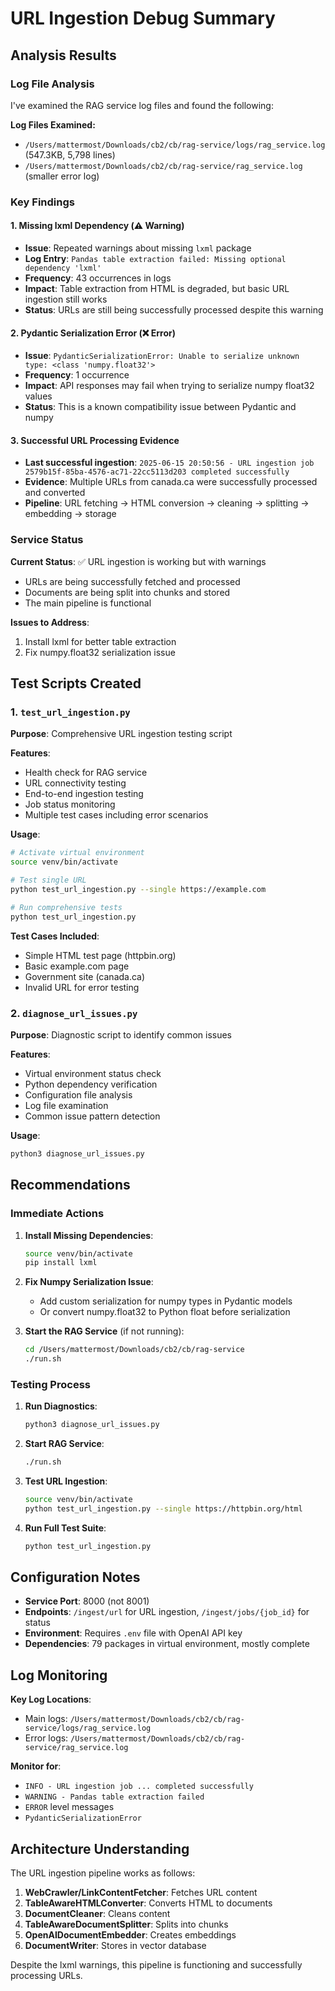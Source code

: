 # URL Ingestion Debug Summary

## Analysis Results

### Log File Analysis

I've examined the RAG service log files and found the following:

**Log Files Examined:**
- `/Users/mattermost/Downloads/cb2/cb/rag-service/logs/rag_service.log` (547.3KB, 5,798 lines)
- `/Users/mattermost/Downloads/cb2/cb/rag-service/rag_service.log` (smaller error log)

### Key Findings

#### 1. **Missing lxml Dependency (⚠️ Warning)**
- **Issue**: Repeated warnings about missing `lxml` package
- **Log Entry**: `Pandas table extraction failed: Missing optional dependency 'lxml'`
- **Frequency**: 43 occurrences in logs
- **Impact**: Table extraction from HTML is degraded, but basic URL ingestion still works
- **Status**: URLs are still being successfully processed despite this warning

#### 2. **Pydantic Serialization Error (❌ Error)**
- **Issue**: `PydanticSerializationError: Unable to serialize unknown type: <class 'numpy.float32'>`
- **Frequency**: 1 occurrence
- **Impact**: API responses may fail when trying to serialize numpy float32 values
- **Status**: This is a known compatibility issue between Pydantic and numpy

#### 3. **Successful URL Processing Evidence**
- **Last successful ingestion**: `2025-06-15 20:50:56 - URL ingestion job 2579b15f-85ba-4576-ac71-22cc5113d203 completed successfully`
- **Evidence**: Multiple URLs from canada.ca were successfully processed and converted
- **Pipeline**: URL fetching → HTML conversion → cleaning → splitting → embedding → storage

### Service Status

**Current Status**: ✅ URL ingestion is working but with warnings
- URLs are being successfully fetched and processed
- Documents are being split into chunks and stored
- The main pipeline is functional

**Issues to Address**:
1. Install lxml for better table extraction
2. Fix numpy.float32 serialization issue

## Test Scripts Created

### 1. `test_url_ingestion.py`
**Purpose**: Comprehensive URL ingestion testing script

**Features**:
- Health check for RAG service
- URL connectivity testing
- End-to-end ingestion testing
- Job status monitoring
- Multiple test cases including error scenarios

**Usage**:
```bash
# Activate virtual environment
source venv/bin/activate

# Test single URL
python test_url_ingestion.py --single https://example.com

# Run comprehensive tests
python test_url_ingestion.py
```

**Test Cases Included**:
- Simple HTML test page (httpbin.org)
- Basic example.com page
- Government site (canada.ca)
- Invalid URL for error testing

### 2. `diagnose_url_issues.py`
**Purpose**: Diagnostic script to identify common issues

**Features**:
- Virtual environment status check
- Python dependency verification
- Configuration file analysis
- Log file examination
- Common issue pattern detection

**Usage**:
```bash
python3 diagnose_url_issues.py
```

## Recommendations

### Immediate Actions

1. **Install Missing Dependencies**:
   ```bash
   source venv/bin/activate
   pip install lxml
   ```

2. **Fix Numpy Serialization Issue**:
   - Add custom serialization for numpy types in Pydantic models
   - Or convert numpy.float32 to Python float before serialization

3. **Start the RAG Service** (if not running):
   ```bash
   cd /Users/mattermost/Downloads/cb2/cb/rag-service
   ./run.sh
   ```

### Testing Process

1. **Run Diagnostics**:
   ```bash
   python3 diagnose_url_issues.py
   ```

2. **Start RAG Service**:
   ```bash
   ./run.sh
   ```

3. **Test URL Ingestion**:
   ```bash
   source venv/bin/activate
   python test_url_ingestion.py --single https://httpbin.org/html
   ```

4. **Run Full Test Suite**:
   ```bash
   python test_url_ingestion.py
   ```

## Configuration Notes

- **Service Port**: 8000 (not 8001)
- **Endpoints**: `/ingest/url` for URL ingestion, `/ingest/jobs/{job_id}` for status
- **Environment**: Requires `.env` file with OpenAI API key
- **Dependencies**: 79 packages in virtual environment, mostly complete

## Log Monitoring

**Key Log Locations**:
- Main logs: `/Users/mattermost/Downloads/cb2/cb/rag-service/logs/rag_service.log`
- Error logs: `/Users/mattermost/Downloads/cb2/cb/rag-service/rag_service.log`

**Monitor for**:
- `INFO - URL ingestion job ... completed successfully`
- `WARNING - Pandas table extraction failed`
- `ERROR` level messages
- `PydanticSerializationError`

## Architecture Understanding

The URL ingestion pipeline works as follows:
1. **WebCrawler/LinkContentFetcher**: Fetches URL content
2. **TableAwareHTMLConverter**: Converts HTML to documents
3. **DocumentCleaner**: Cleans content
4. **TableAwareDocumentSplitter**: Splits into chunks
5. **OpenAIDocumentEmbedder**: Creates embeddings
6. **DocumentWriter**: Stores in vector database

Despite the lxml warnings, this pipeline is functioning and successfully processing URLs.